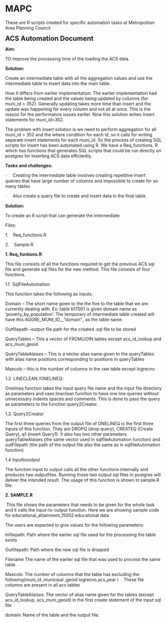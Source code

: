 # MAPC
These are R scripts created for specific automation tasks at Metropolitan Area Planning Council 
<div class="WordSection1">

**<span style="font-size:16.0pt;line-height:107%">ACS Automation Document</span>**

**Aim:**

TO improve the processing time of the loading the ACS data.

**Solution:**

Create an intermediate table with all the aggregation values and use the intermediate table to insert data into the main table.

How it differs from earlier implementation: The earlier implementation had the table being created and the values being updated by columns (for muni_id > 352). Generally updating takes more time than insert and the update was happening for every column and not all at once. This is the reason for the performance issues earlier. Now this solution writes Insert statements for muni_id>352\.

The problem with insert solution is we need to perform aggregation for all muni_id > 352 and the where condition for each id, so it calls for writing separate insert statements for each muni_id. So the process of creating SQL scripts for insert has been automated using R. We have a Req_functions. R which has functions that generates SQL scripts that could be run directly on postgres for Inserting ACS data efficiently.

**Tasks and challenges:**

<span style="font-family:Symbol;mso-fareast-font-family:Symbol;mso-bidi-font-family:
Symbol"><span style="mso-list:Ignore">·<span style="font:7.0pt &quot;Times New Roman&quot;">       </span> </span></span>Creating the intermediate table involves creating repetitive insert queries that have large number of columns and impossible to create for so many tables

<span style="font-family:Symbol;mso-fareast-font-family:Symbol;mso-bidi-font-family:
Symbol"><span style="mso-list:Ignore">·<span style="font:7.0pt &quot;Times New Roman&quot;">       </span> </span></span>Also create a query file to create and insert data in the final table

**Solution:**

To create an R script that can generate the intermediate

Files:

<span style="mso-bidi-font-family:Calibri;mso-bidi-theme-font:minor-latin"><span style="mso-list:Ignore">1.<span style="font:7.0pt &quot;Times New Roman&quot;">     </span> </span></span>Req_functions.R

<span style="mso-bidi-font-family:Calibri;mso-bidi-theme-font:minor-latin"><span style="mso-list:Ignore">2.<span style="font:7.0pt &quot;Times New Roman&quot;">     </span> </span></span>Sample.R

**1\. Req_funtions.R**:

This file consists of all the functions required to get the previous ACS sql file and generate sql files for the new method. This file consists of four functions.

<span style="mso-bidi-font-family:Calibri;mso-bidi-theme-font:minor-latin"><span style="mso-list:Ignore">1.1<span style="font:7.0pt &quot;Times New Roman&quot;">  </span> </span></span>SqlFileAutomation:

This function takes the following as inputs.

Domain – The short name given to the the five to the table that we are currently dealing with. Ex: table b17001 is given domain name as ‘poverty_by_population’. The temporary of intermediate table created will have this AGGRE_MUNI_ID__”domain”_ as the table name.

Outfilepath –output file path for the created .sql file to be stored

QueryTables – This a vector of FROM/JOIN tables except acs_id_lookup and acs_muni_geoid

QueryTableAlaises – This is a vector alias name given to the queryTables with alias name positions corresponding to positions in queryTables

Maxcols – this is the number of columns in the raw table except logrecno

1.2\. LINECLEAN /ONELINEQ:

Onelineq function takes the input query file name and the input file directory as parameters and uses lineclean function to have one line queries without unnecessary indents spaces and comments. This is done to pass the query as parameters to the function query2Creator.

1.3\. Query2Creator

The first three queries from the output file of ONELINEQ is the first three inputs of this function. They are DROPQ (drop query), CREATEQ (Create Query), q1 (insert Query1). It also has two other parameters queryTableAlaises (the same vector used in sqlfileAutomation function) and outFilepath (the path of the output file also the same as in sqlfileAutomation function)

1.4 Inputtooutput

The function input to output calls all the other functions internally and produces two outputfiles. Running those two output sql files in postgres will deliver the intended result. The usage of this function is shown in sample.R file.

**2\. SAMPLE.R**

<span style="mso-spacerun:yes"> </span>This file shows the parameters that needs to be given for the whole task and it calls the input-to-output function. Here we are showing sample code for educational_attainment_15002 educational data

The users are expected to give values for the following parameters:

Infilepath: Path where the earlier sql file used for the processing the table exists

Outfilepath: Path where the new sql file is dropped

Filename The name of the earlier sql file that was used to process the same table

Maxcols: The number of columns that the table has excluding the <span class="GramE">following(</span>muni_id ,municipal ,geoid logrecno,acs_year ) <span style="mso-spacerun:yes"> </span>. These file columns are present in all acs tables

QueryTableAlaises: The vector of alias name given for the tables (except acs_id_lookup, acs_muni_geoid) in the first create statement of the input sql file

domain: Name of the table and the output file.

</div>
